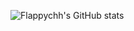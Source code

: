 ![Flappychh's GitHub stats](https://github-readme-stats.vercel.app/api?username=flappychh&include_all_commits=true&theme=dark&show_icons=true)
